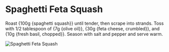 # Spaghetti Feta Squash

Roast {100g {spaghetti squash}} until tender, then scrape into strands. Toss with 1/2 tablespoon of {7g {olive oil}}, {30g {feta cheese, crumbled}}, and {10g {fresh basil, chopped}}. Season with salt and pepper and serve warm.

![Spaghetti Feta Squash](../../MealPlanner/meals/images/spaghettifetasquash.jpg)
